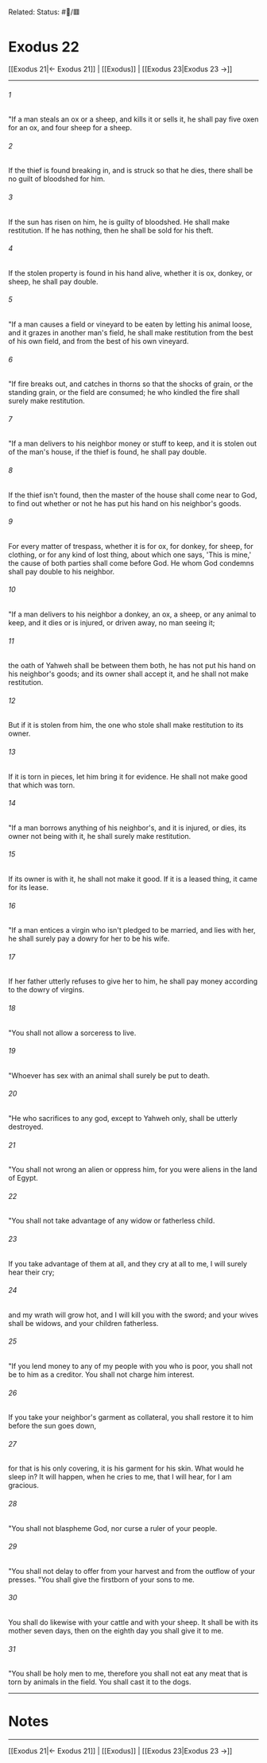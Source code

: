 Related:
Status: #📖/🟥
# Exodus 22

[[Exodus 21|← Exodus 21]] | [[Exodus]] | [[Exodus 23|Exodus 23 →]]
***



###### 1 
"If a man steals an ox or a sheep, and kills it or sells it, he shall pay five oxen for an ox, and four sheep for a sheep. 

###### 2 
If the thief is found breaking in, and is struck so that he dies, there shall be no guilt of bloodshed for him. 

###### 3 
If the sun has risen on him, he is guilty of bloodshed. He shall make restitution. If he has nothing, then he shall be sold for his theft. 

###### 4 
If the stolen property is found in his hand alive, whether it is ox, donkey, or sheep, he shall pay double. 

###### 5 
"If a man causes a field or vineyard to be eaten by letting his animal loose, and it grazes in another man's field, he shall make restitution from the best of his own field, and from the best of his own vineyard. 

###### 6 
"If fire breaks out, and catches in thorns so that the shocks of grain, or the standing grain, or the field are consumed; he who kindled the fire shall surely make restitution. 

###### 7 
"If a man delivers to his neighbor money or stuff to keep, and it is stolen out of the man's house, if the thief is found, he shall pay double. 

###### 8 
If the thief isn't found, then the master of the house shall come near to God, to find out whether or not he has put his hand on his neighbor's goods. 

###### 9 
For every matter of trespass, whether it is for ox, for donkey, for sheep, for clothing, or for any kind of lost thing, about which one says, 'This is mine,' the cause of both parties shall come before God. He whom God condemns shall pay double to his neighbor. 

###### 10 
"If a man delivers to his neighbor a donkey, an ox, a sheep, or any animal to keep, and it dies or is injured, or driven away, no man seeing it; 

###### 11 
the oath of Yahweh shall be between them both, he has not put his hand on his neighbor's goods; and its owner shall accept it, and he shall not make restitution. 

###### 12 
But if it is stolen from him, the one who stole shall make restitution to its owner. 

###### 13 
If it is torn in pieces, let him bring it for evidence. He shall not make good that which was torn. 

###### 14 
"If a man borrows anything of his neighbor's, and it is injured, or dies, its owner not being with it, he shall surely make restitution. 

###### 15 
If its owner is with it, he shall not make it good. If it is a leased thing, it came for its lease. 

###### 16 
"If a man entices a virgin who isn't pledged to be married, and lies with her, he shall surely pay a dowry for her to be his wife. 

###### 17 
If her father utterly refuses to give her to him, he shall pay money according to the dowry of virgins. 

###### 18 
"You shall not allow a sorceress to live. 

###### 19 
"Whoever has sex with an animal shall surely be put to death. 

###### 20 
"He who sacrifices to any god, except to Yahweh only, shall be utterly destroyed. 

###### 21 
"You shall not wrong an alien or oppress him, for you were aliens in the land of Egypt. 

###### 22 
"You shall not take advantage of any widow or fatherless child. 

###### 23 
If you take advantage of them at all, and they cry at all to me, I will surely hear their cry; 

###### 24 
and my wrath will grow hot, and I will kill you with the sword; and your wives shall be widows, and your children fatherless. 

###### 25 
"If you lend money to any of my people with you who is poor, you shall not be to him as a creditor. You shall not charge him interest. 

###### 26 
If you take your neighbor's garment as collateral, you shall restore it to him before the sun goes down, 

###### 27 
for that is his only covering, it is his garment for his skin. What would he sleep in? It will happen, when he cries to me, that I will hear, for I am gracious. 

###### 28 
"You shall not blaspheme God, nor curse a ruler of your people. 

###### 29 
"You shall not delay to offer from your harvest and from the outflow of your presses. "You shall give the firstborn of your sons to me. 

###### 30 
You shall do likewise with your cattle and with your sheep. It shall be with its mother seven days, then on the eighth day you shall give it to me. 

###### 31 
"You shall be holy men to me, therefore you shall not eat any meat that is torn by animals in the field. You shall cast it to the dogs.

---
# Notes


***
[[Exodus 21|← Exodus 21]] | [[Exodus]] | [[Exodus 23|Exodus 23 →]]
